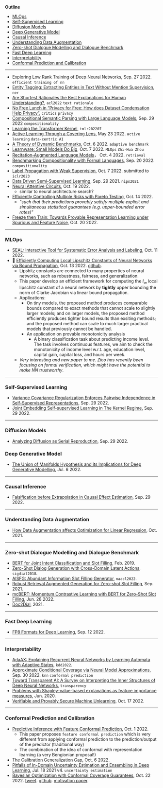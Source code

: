 **Outline**

- [MLOps](#mlops)
- [Self-Supervised Learning](#self-supervised-learning)
- [Diffusion Models](#diffusion-models)
- [Deep Generative Model](#deep-generative-model)
- [Causal Inference](#causal-inference)
- [Understanding Data Augmentation](#understanding-data-augmentation)
- [Zero-shot Dialogue Modelling and Dialogue Benchmark](#zero-shot-dialogue-modelling-and-dialogue-benchmark)
- [Fast Deep Learning](#fast-deep-learning)
- [Interpretability](#interpretability)
- [Conformal Prediction and Calibration](#conformal-prediction-and-calibration)

---

- [Exploring Low Rank Training of Deep Neural Networks](https://arxiv.org/abs/2209.13569), Sep. 27 2022. `efficient training of nn`
- [Entity Tagging: Extracting Entities in Text Without Mention Supervision](https://arxiv.org/abs/2209.06148), `ner`
- [Are Shortest Rationales the Best Explanations for Human Understanding?](https://aclanthology.org/2022.acl-short.2/), `acl2022` `text rationale`
- [No Free Lunch in “Privacy for Free: How does Dataset Condensation Help Privacy”](https://arxiv.org/pdf/2209.14987.pdf), `critics` `privacy`
- [Compositional Semantic Parsing with Large Language Models](https://arxiv.org/pdf/2209.15003.pdf), Sep. 29 2022 `compositionality`
- [Learning the Transformer Kernel](https://arxiv.org/pdf/2110.08323.pdf), `tmlr202207`
- [Active Learning Through a Covering Lens](https://arxiv.org/pdf/2205.11320.pdf), May 23 2022. `active learning` `data-centric AI`
- [A Theory of Dynamic Benchmarks](https://arxiv.org/pdf/2210.03165.pdf), Oct. 6 2022. `adaptive benchmark`
- [Learnware: Small Models Do Big](https://arxiv.org/pdf/2210.03647.pdf), Oct. 7 2022. `MLOps` `Zhi-Hua Zhou`
- [Recitation-Augmented Language Models](https://arxiv.org/pdf/2210.01296.pdf)， Oct. 4 2022. `retrieval`
- [Benchmarking Compositionality with Formal Languages](https://arxiv.org/pdf/2208.08195.pdf), Sep. 20 2022. `compositionality`
- [Label Propagation with Weak Supervision](https://arxiv.org/pdf/2210.03594.pdf), Oct. 7 2022. submitted to `iclr2023`
- [Data Driven Semi-Supervised Learning](https://arxiv.org/pdf/2103.10547.pdf), Sep. 29 2021. `nips2021`
- [Neural Attentive Circuits](https://arxiv.org/pdf/2210.08031.pdf), Oct. 19 2022.
  - similar to neural architecture search?
- [Efficiently Controlling Multiple Risks with Pareto Testing](https://arxiv.org/pdf/2210.07913.pdf), Oct. 14 2022.
  - _"such that their predictions provably satisfy multiple explicit and simultaneous statistical guarantees (e.g. upper-bounded error rates)"_
- [Freeze then Train: Towards Provable Representation Learning under Spurious and Feature Noise](https://arxiv.org/pdf/2210.11075.pdf), Oct. 20 2022.


---

### MLOps

- [SEAL: Interactive Tool for Systematic Error Analysis and Labeling](https://arxiv.org/pdf/2210.05839.pdf), Oct. 11 2022.
- 🤍 [Efficiently Computing Local Lipschitz Constants of Neural Networks via Bound Propagation](https://arxiv.org/pdf/2210.07394.pdf), Oct. 13 2022. [github](https://github.com/shizhouxing/Local-Lipschitz-Constants).
  - Lipshitz constants are connected to many properties of neural networks, such as robustness, fairness, and generalization.
  - This paper develop an efficient framework for computing the $l_\infty$ local lipschitz constant of a neural network by **tightly** upper bounding the norm of Clarke Jacobian via linear bound propagation.
  - Applications:
    - On tiny models, the proposed method produces comparable bounds compared to exact methods that cannot scale to slightly larger models; and on larger models, the proposed method efficiently produces tighter bound results than exsiting methods; and the proposed method can scale to much larger practical models that previously cannot be handled.
    - An application on provable monotonicity analysis
      - A binary classification task about predicting income level. The task involves continuous features, we aim to check the monotonicity of income level w.r.t. age, education level, capital gain, capital loss, and hours per week.
   - *Very interesting and new paper to me. Zico has recently been focusing on formal verification, which might have the potential to make NN trustworthy*.


---

### Self-Supervised Learning

- [Variance Covariance Regularization Enforces Pairwise Independence in Self-Supervised Representations](https://arxiv.org/pdf/2209.14905.pdf), Sep. 29 2022.
- [Joint Embedding Self-supervised Learning in The Kernel Regime](https://arxiv.org/pdf/2209.14884.pdf), Sep. 29 2022.

---

### Diffusion Models

- [Analyzing Diffusion as Serial Reproduction](https://arxiv.org/pdf/2209.14821.pdf), Sep. 29 2022.

### Deep Generative Model

- [The Union of Manifolds Hypothesis and its Implications for Deep Generative Modelling](https://arxiv.org/abs/2207.02862), Jul. 6 2022.

---

### Causal Inference

- [Falsification before Extrapolation in Causal Effect Estimation](https://arxiv.org/pdf/2209.13708.pdf), Sep. 29 2022.

---

### Understanding Data Augmentation

- [How Data Augmentation affects Optimization for Linear Regression](https://arxiv.org/abs/2010.11171), Oct. 2021.

---

### Zero-shot Dialogue Modelling and Dialogue Benchmark

- [BERT for Joint Intent Classification and Slot Filling](https://arxiv.org/pdf/1902.10909.pdf), Feb. 2019.
- [Zero-Shot Dialog Generation with Cross-Domain Latent Actions](https://aclanthology.org/W18-5001.pdf), `sigdial2018`.
- [AISFG: Abundant Information Slot Filling Generator](https://aclanthology.org/2022.naacl-main.308.pdf), `naacl2022`.
- [Robust Retrieval Augmented Generation for Zero-shot Slot Filling](https://arxiv.org/pdf/2108.13934.pdf), Sep. 2021.
- [mcBERT: Momentum Contrastive Learning with BERT for Zero-Shot Slot Filling](https://arxiv.org/pdf/2203.12940.pdf), Jun. 28 2022.
- [Doc2Dial](https://doc2dial.github.io/), 2021.

---

### Fast Deep Learning

- [FP8 Formats for Deep Learning](https://arxiv.org/abs/2209.05433), Sep. 12 2022.

---

### Interpretability

- [AdaAX: Explaining Recurrent Neural Networks by Learning Automata with Adaptive States](https://dl.acm.org/doi/pdf/10.1145/3534678.3539356), `kdd2022`.
- [Approximate Conditional Coverage via Neural Model Approximations](https://arxiv.org/pdf/2205.14310.pdf), Sep. 30 2022. `knn` `conformal prediction`
- [Toward Transparent AI: A Survey on Interpreting the Inner Structures of Deep Neural Networks](https://arxiv.org/pdf/2207.13243.pdf), `transparency`
- [Problems with Shapley-value-based explanations as feature importance measures](https://arxiv.org/abs/2207.11208), Jun. 2020.
- [Verifiable and Provably Secure Machine Unlearning](https://arxiv.org/pdf/2210.09126.pdf), Oct. 17 2022.

---

### Conformal Prediction and Calibration

- [Predictive Inference with Feature Conformal Prediction](https://arxiv.org/pdf/2210.00173.pdf), Oct. 1 2022.
  - This paper proposes `feature conformal prediction` which is very different from applying conformal prediction to the prediction/output of the predictor (traditional way)
  - The combination of the idea of conformal with representation learning (a very Bengionian proposal!)
- [The Calibration Generalization Gap](https://arxiv.org/pdf/2210.01964.pdf), Oct. 6 2022.
- [Pitfalls of In-Domain Uncertainty Estimation and Ensembling in Deep Learning](https://arxiv.org/pdf/2002.06470.pdf), Jul. 18 2021 v4. `uncertainty estimation`
- [Bayesian Optimization with Conformal Coverage  Guarantees](https://arxiv.org/abs/2210.12496#), Oct. 22 2022. [tweet](https://twitter.com/samuel_stanton_/status/1584932428962885632). [github](https://github.com/samuelstanton/conformal-bayesopt). [motivation paper](https://arxiv.org/abs/2202.03613).


